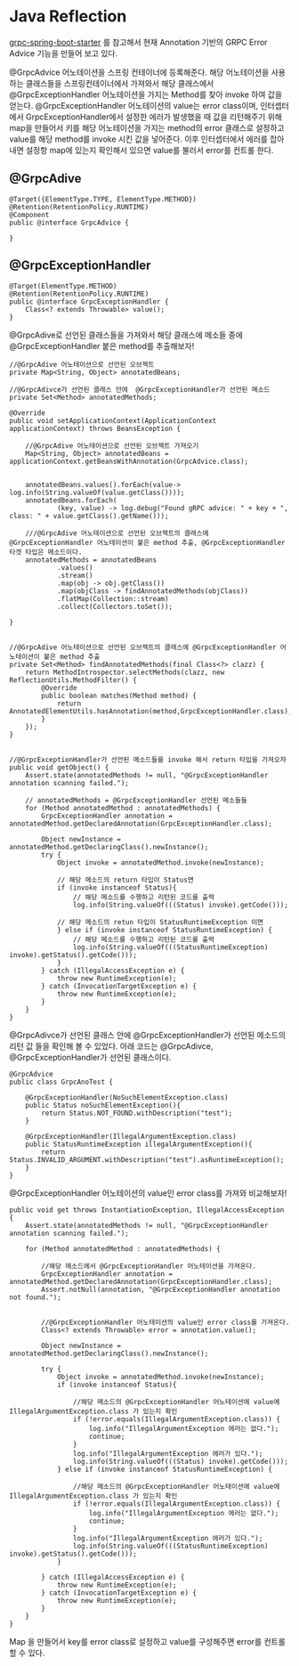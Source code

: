 # Java Reflection

[grpc-spring-boot-starter](https://github.com/yidongnan/grpc-spring-boot-starter) 를 참고해서 현재 Annotation 기반의 GRPC Error Advice 기능을 만들어 보고 있다. 

@GrpcAdvice 어노테이션을 스프링 컨테이너에 등록해준다. 해당 어노테이션을 사용하는 클래스들을 스프링컨테이너에서 가져와서 해당 클래스에서 @GrpcExceptionHandler 어노테이션을 가지는 Method를 찾아 invoke 하여 값을 얻는다. @GrpcExceptionHandler 어노테이션의 value는 error class이며, 인터셉터에서 GrpcExceptionHandler에서 설정한 에러가 발생했을 때 값을 리턴해주기 위해 map을 만들어서 키를 해당 어노테이션을 가지는 method의 error 클래스로 설정하고 value를 해당 method를 invoke 시킨 값을 넣어준다. 이후 인터셉터에서 에러를 잡아내면 설정항 map에 있는지 확인해서 있으면 value를 불러서 error를 컨트롤 한다.

## @GrpcAdive

    @Target({ElementType.TYPE, ElementType.METHOD})
    @Retention(RetentionPolicy.RUNTIME)
    @Component
    public @interface GrpcAdvice {

    }


## @GrpcExceptionHandler


    @Target(ElementType.METHOD)
    @Retention(RetentionPolicy.RUNTIME)
    public @interface GrpcExceptionHandler {
        Class<? extends Throwable> value();
    }


@GrpcAdive로 선언된 클래스들을 가져와서 해당 클래스에 메소들 중에 @GrpcExceptionHandler 붙은 method를 추출해보자!

    
    
    //@GrpcAdive 어노테이션으로 선언된 오브젝트
    private Map<String, Object> annotatedBeans;
    
    //@GrpcAdivce가 선언된 클래스 안에  @GrpcExceptionHandler가 선언된 메소드
    private Set<Method> annotatedMethods;
    
    @Override
    public void setApplicationContext(ApplicationContext applicationContext) throws BeansException {
        
        //@GrpcAdive 어노테이션으로 선언된 오브젝트 가져오기
        Map<String, Object> annotatedBeans = applicationContext.getBeansWithAnnotation(GrpcAdvice.class);
        
        
        annotatedBeans.values().forEach(value-> log.info(String.valueOf(value.getClass())));
        annotatedBeans.forEach(
                (key, value) -> log.debug("Found gRPC advice: " + key + ", class: " + value.getClass().getName()));

        ///@GrpcAdive 어노테이션으로 선언된 오브젝트의 클래스에 @GrpcExceptionHandler 어노테이션이 붙은 method 추출, @GrpcExceptionHandler 타겟 타입은 메소드이다.
        annotatedMethods = annotatedBeans
                .values()
                .stream()
                .map(obj -> obj.getClass())
                .map(objClass -> findAnnotatedMethods(objClass))
                .flatMap(Collection::stream)
                .collect(Collectors.toSet());

    }
    
        
    //@GrpcAdive 어노테이션으로 선언된 오브젝트의 클래스에 @GrpcExceptionHandler 어노테이션이 붙은 method 추출
    private Set<Method> findAnnotatedMethods(final Class<?> clazz) {
        return MethodIntrospector.selectMethods(clazz, new ReflectionUtils.MethodFilter() {
            @Override
            public boolean matches(Method method) {
                return AnnotatedElementUtils.hasAnnotation(method,GrpcExceptionHandler.class);
            }
        });
    }


    //@GrpcExceptionHandler가 선언된 메소드들를 invoke 해서 return 타입을 가져오자
    public void getObject() {
        Assert.state(annotatedMethods != null, "@GrpcExceptionHandler annotation scanning failed.");
        
        // annotatedMethods = @GrpcExceptionHandler 선언된 메소들들
        for (Method annotatedMethod : annotatedMethods) {            
            GrpcExceptionHandler annotation = annotatedMethod.getDeclaredAnnotation(GrpcExceptionHandler.class);
            
            Object newInstance = annotatedMethod.getDeclaringClass().newInstance();
            try {
                Object invoke = annotatedMethod.invoke(newInstance);
                
                // 해당 메소드의 return 타입이 Status면
                if (invoke instanceof Status){
                    // 해당 메소드를 수행하고 리턴된 코드를 출력
                    log.info(String.valueOf(((Status) invoke).getCode()));
                
                // 해당 메소드의 retun 타입이 StatusRuntimeException 이면
                } else if (invoke instanceof StatusRuntimeException) {
                    // 해당 메소드를 수행하고 리턴된 코드를 출력
                    log.info(String.valueOf(((StatusRuntimeException) invoke).getStatus().getCode()));
                }
            } catch (IllegalAccessException e) {
                throw new RuntimeException(e);
            } catch (InvocationTargetException e) {
                throw new RuntimeException(e);
            }    
        }
    }
    
    
@GrpcAdivce가 선언된 클래스 안에  @GrpcExceptionHandler가 선언된 메소드의 리턴 값 들을 확인해 볼 수 있었다. 아래 코드는 @GrpcAdivce, @GrpcExceptionHandler가 선언된  클래스이다.


    @GrpcAdvice
    public class GrpcAnoTest {

        @GrpcExceptionHandler(NoSuchElementException.class)
        public Status noSuchElementException(){
            return Status.NOT_FOUND.withDescription("test");
        }

        @GrpcExceptionHandler(IllegalArgumentException.class)
        public StatusRuntimeException illegalArgumentException(){
            return Status.INVALID_ARGUMENT.withDescription("test").asRuntimeException();
        }
    }

@GrpcExceptionHandler 어노테이션의 value인 error class를 가져와 비교해보자!


    public void get throws InstantiationException, IllegalAccessException {
        Assert.state(annotatedMethods != null, "@GrpcExceptionHandler annotation scanning failed.");
  
        for (Method annotatedMethod : annotatedMethods) {
            
            //해당 메소드에서 @GrpcExceptionHandler 어노테이션을 가져온다.
            GrpcExceptionHandler annotation = annotatedMethod.getDeclaredAnnotation(GrpcExceptionHandler.class);
            Assert.notNull(annotation, "@GrpcExceptionHandler annotation not found.");
            
            
            //@GrpcExceptionHandler 어노테이션의 value인 error class를 가져온다.
            Class<? extends Throwable> error = annotation.value();
            
            Object newInstance = annotatedMethod.getDeclaringClass().newInstance();

            try {
                Object invoke = annotatedMethod.invoke(newInstance);
                if (invoke instanceof Status){
                    
                    //해당 메소드의 @GrpcExceptionHandler 어노테이션에 value에 IllegalArgumentException.class 가 있는지 확인
                    if (!error.equals(IllegalArgumentException.class)) {
                        log.info("IllegalArgumentException 에러는 없다.");
                        continue;
                    }
                    log.info("IllegalArgumentException 에러가 있다.");
                    log.info(String.valueOf(((Status) invoke).getCode()));
                } else if (invoke instanceof StatusRuntimeException) {
                
                    //해당 메소드의 @GrpcExceptionHandler 어노테이션에 value에 IllegalArgumentException.class 가 있는지 확인
                    if (!error.equals(IllegalArgumentException.class)) {
                        log.info("IllegalArgumentException 에러는 없다.");
                        continue;
                    }
                    log.info("IllegalArgumentException 에러가 있다.");
                    log.info(String.valueOf(((StatusRuntimeException) invoke).getStatus().getCode()));
                }

            } catch (IllegalAccessException e) {
                throw new RuntimeException(e);
            } catch (InvocationTargetException e) {
                throw new RuntimeException(e);
            }
        }
    }

Map 을 만들어서 key를 error class로 설정하고 value를 구성해주면 error를 컨트롤 할 수 있다. 

